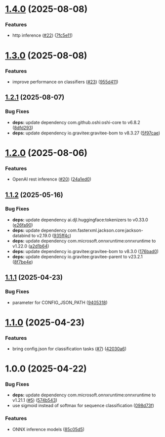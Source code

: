 # [1.4.0](https://github.com/gravitee-io/gravitee-inference/compare/1.3.0...1.4.0) (2025-08-08)


### Features

* http inference ([#22](https://github.com/gravitee-io/gravitee-inference/issues/22)) ([7fc5e11](https://github.com/gravitee-io/gravitee-inference/commit/7fc5e11e960b3b2afa4ad3e556adca839bf365cf))

# [1.3.0](https://github.com/gravitee-io/gravitee-inference/compare/1.2.1...1.3.0) (2025-08-08)


### Features

* improve performance on classifiers ([#23](https://github.com/gravitee-io/gravitee-inference/issues/23)) ([955d411](https://github.com/gravitee-io/gravitee-inference/commit/955d4112cb1ce97f1c13268a6c48d5b597fa60c8))

## [1.2.1](https://github.com/gravitee-io/gravitee-inference/compare/1.2.0...1.2.1) (2025-08-07)


### Bug Fixes

* **deps:** update dependency com.github.oshi:oshi-core to v6.8.2 ([8dfd293](https://github.com/gravitee-io/gravitee-inference/commit/8dfd2937472f50f4f650734cf400e5fe1ddf1752))
* **deps:** update dependency io.gravitee:gravitee-bom to v8.3.27 ([5f97cae](https://github.com/gravitee-io/gravitee-inference/commit/5f97cae119d68858882089832a0c7f5ddfe5d577))

# [1.2.0](https://github.com/gravitee-io/gravitee-inference/compare/1.1.2...1.2.0) (2025-08-06)


### Features

* OpenAI rest inference ([#20](https://github.com/gravitee-io/gravitee-inference/issues/20)) ([24a1ed0](https://github.com/gravitee-io/gravitee-inference/commit/24a1ed0ad60196c81d88198fc4db32a8fa33dd9f))

## [1.1.2](https://github.com/gravitee-io/gravitee-inference/compare/1.1.1...1.1.2) (2025-05-16)


### Bug Fixes

* **deps:** update dependency ai.djl.huggingface:tokenizers to v0.33.0 ([e26fa90](https://github.com/gravitee-io/gravitee-inference/commit/e26fa905dad2106f57c6aea46c1bb3e9e14d4642))
* **deps:** update dependency com.fasterxml.jackson.core:jackson-databind to v2.19.0 ([935ff4c](https://github.com/gravitee-io/gravitee-inference/commit/935ff4cdcfdbebfeabf1efcb7de6af420a37bcca))
* **deps:** update dependency com.microsoft.onnxruntime:onnxruntime to v1.22.0 ([a2d1b64](https://github.com/gravitee-io/gravitee-inference/commit/a2d1b64e55ddc6442762923ab88a04a715f7144e))
* **deps:** update dependency io.gravitee:gravitee-bom to v8.3.0 ([176bad0](https://github.com/gravitee-io/gravitee-inference/commit/176bad0c4afdb5cb215a9e8b3bbcd862d65b5c60))
* **deps:** update dependency io.gravitee:gravitee-parent to v23.2.1 ([8f7be4e](https://github.com/gravitee-io/gravitee-inference/commit/8f7be4e9d359bfd1c9d131a6ae016d2c22267d2b))

## [1.1.1](https://github.com/gravitee-io/gravitee-inference/compare/1.1.0...1.1.1) (2025-04-23)


### Bug Fixes

* parameter for CONFIG_JSON_PATH ([9405318](https://github.com/gravitee-io/gravitee-inference/commit/9405318f62e82e20ef6be0227bfce9c1e8443ab4))

# [1.1.0](https://github.com/gravitee-io/gravitee-inference/compare/1.0.0...1.1.0) (2025-04-23)


### Features

* bring config.json for classification tasks ([#7](https://github.com/gravitee-io/gravitee-inference/issues/7)) ([42030a6](https://github.com/gravitee-io/gravitee-inference/commit/42030a6dbfbcdcbd09d100bb613e786561503ee0))

# 1.0.0 (2025-04-22)


### Bug Fixes

* **deps:** update dependency com.microsoft.onnxruntime:onnxruntime to v1.21.1 ([#5](https://github.com/gravitee-io/gravitee-inference/issues/5)) ([574b543](https://github.com/gravitee-io/gravitee-inference/commit/574b5433684eee4af1bd1dc2de95c657d904d451))
* use sigmoid instead of softmax for sequence classification ([098d73f](https://github.com/gravitee-io/gravitee-inference/commit/098d73f87cea254c6c390293d9032f41cac32d34))


### Features

* ONNX inference models ([85c05d5](https://github.com/gravitee-io/gravitee-inference/commit/85c05d5c3be5ceb1e1f0e3f13bd161c1c3446ca0))
